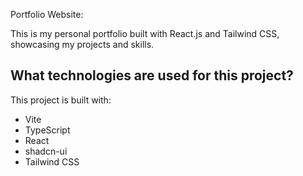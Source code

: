 Portfolio Website:

This is my personal portfolio built with React.js and Tailwind CSS, showcasing my projects and skills.
## What technologies are used for this project?

This project is built with:

- Vite
- TypeScript
- React
- shadcn-ui
- Tailwind CSS
